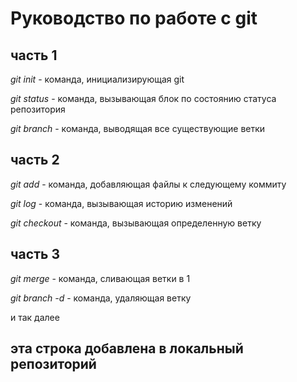 # Руководство по работе с git

## часть 1
*git init* - команда, инициализирующая git

*git status* - команда, вызывающая блок по состоянию статуса репозитория

*git branch* - команда, выводящая все существующие ветки

## часть 2

*git add* - команда, добавляющая файлы к следующему коммиту

*git log* - команда, вызывающая историю изменений

*git checkout* - команда, вызывающая определенную ветку

## часть 3

*git merge* - команда, сливающая ветки в 1

*git branch -d* - команда, удаляющая ветку

и так далее

## эта строка добавлена в локальный репозиторий